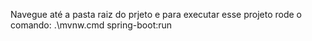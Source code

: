 Navegue até a pasta raiz do prjeto e para executar esse projeto rode o comando: .\mvnw.cmd spring-boot:run